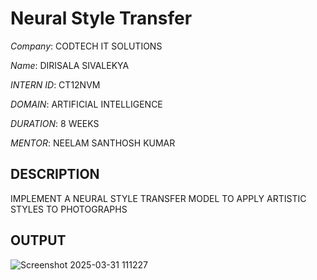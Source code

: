 # Neural Style Transfer #

*Company*: CODTECH IT SOLUTIONS

*Name*: DIRISALA SIVALEKYA

*INTERN ID*: CT12NVM

*DOMAIN*: ARTIFICIAL INTELLIGENCE

*DURATION*: 8 WEEKS

*MENTOR*:   NEELAM SANTHOSH KUMAR

## DESCRIPTION ##
IMPLEMENT A NEURAL STYLE TRANSFER MODEL TO APPLY ARTISTIC STYLES TO PHOTOGRAPHS

## OUTPUT ##


![Screenshot 2025-03-31 111227](https://github.com/user-attachments/assets/1bb34baf-2303-4533-94f6-4a272c8df4e5)
